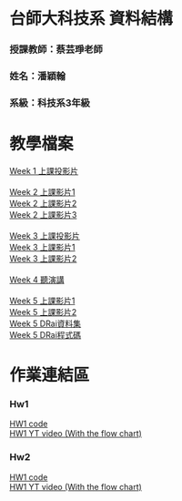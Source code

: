 # 台師大科技系 資料結構
### 授課教師：蔡芸琤老師
### 姓名：潘穎翰   
### 系級：科技系3年級  

# 教學檔案
[Week 1 上課投影片](https://docs.google.com/presentation/d/1y1ZQRs9tTKSVSmMAu1hEc6Gj_uPltpSzYILHLE6vu5I/edit#slide=id.g2ba272f3bd1_1_335)<br> 
<br>
[Week 2 上課影片1](https://youtu.be/aC-TLg_ZmgM)<br>
[Week 2 上課影片2](https://youtu.be/yLoiwbIRKAM)<br>
[Week 2 上課影片3](https://youtu.be/926M51lZ6iQ)<br>
<br>
[Week 3 上課投影片](https://docs.google.com/presentation/d/1M50bAuJGmyA6MPLjgHpvcGZ2H0LJn6SIvF6gyjpqanY/edit#slide=id.p)<br>
[Week 3 上課影片1](https://youtu.be/t4muQccoftg)<br>
[Week 3 上課影片2](https://youtu.be/bE5MJv3naMI)<br>
<br>
[Week 4 聽演講](https://pr.ntnu.edu.tw/ntnunews/index.php?mode=data&id=23274)<br>
<br>
[Week 5 上課影片1](https://youtu.be/aBvV2xhU72U)<br>
[Week 5 上課影片2](https://youtu.be/UQLRLz6DDIM)<br>
[Week 5 DRai資料集](https://drive.google.com/drive/folders/1hfbK9NI3vbvVHm0NmfuvZ2w9jkTR4Rx0)<br>
[Week 5 DRai程式碼](https://github.com/peculab/autogen_project/tree/main/DRai)<br>

# 作業連結區  
### Hw1
[HW1 code](https://github.com/PanYingHan/Data-structure/tree/main/HW1)<br>
[HW1 YT video (With the flow chart)](https://youtu.be/zQexII8bxBo)
### Hw2
[HW1 code](https://github.com/PanYingHan/Data-structure/tree/main/HW2)<br>
[HW1 YT video (With the flow chart)](https://youtu.be/5ae-enYY9FI)

